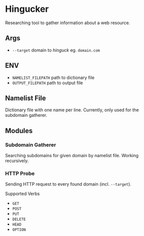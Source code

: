 # Hingucker

Researching tool to gather information about a web resource.

## Args

* `--target` domain to *hinguck* eg. `domain.com`

## ENV

* `NAMELIST_FILEPATH` path to dictionary file
* `OUTPUT_FILEPATH` path to output file

## Namelist File

Dictionary file with one name per line. Currently, only used for the subdomain gatherer.

## Modules

### Subdomain Gatherer

Searching subdomains for given domain by namelist file. Working recursively.

### HTTP Probe

Sending HTTP request to every found domain (incl. `--target`). 

Supported Verbs
* `GET`
* `POST`
* `PUT`
* `DELETE`
* `HEAD`
* `OPTION`



